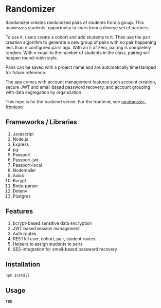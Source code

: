 # Randomizer

Randomizer creates randomized pairs of students from a group. This maximizes students' opportunity to learn from a diverse set of partners. 

To use it, users create a cohort and add students to it. Then use the pair creation algorithm to generate a new group of pairs with no pair happening less than n configured pairs ago. With an n of zero, pairing is completely random. With n equal to the number of students in the class, pairing will happen round-robin style.

Pairs can be saved with a project name and are automatically timestamped for future reference.

The app comes with account management features such account creation, secure JWT and email based password recovery, and account grouping with data segregation by organization.

This repo is for the backend server. For the frontend, see [randomizer-frontend](https://github.com/kierankay/randomizer-frontend)

## Frameworks / Libraries

1. Javascript
1. Node.js
1. Express
1. pg
1. Passport
1. Passport-jwt
1. Passport-local
1. Nodemailer
1. Axios
1. Bcrypt
1. Body-parser
1. Dotenv
1. Postgres

## Features

1. bcrypt-based sensitive data encryption
1. JWT based session management
1. Auth routes
1. RESTful user, cohort, pair, student routes
1. Helpers to assign students to pairs
1. SES-integration for email-based password recovery

## Installation

```npm install```

## Usage

```TBD```
